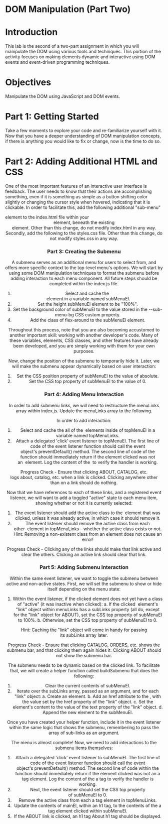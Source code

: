 # DOM Manipulation (Part Two)

# Introduction
This lab is the second of a two-part assignment in which you will manipulate the DOM using various tools and techniques. This portion of the activity focuses on making elements dynamic and interactive using DOM events and event-driven programming techniques.

# Objectives
Manipulate the DOM using JavaScript and DOM events.

# Part 1: Getting Started
Take a few moments to explore your code and re-familiarize yourself with it. Now that you have a deeper understanding of DOM manipulation concepts, if there is anything you would like to fix or change, now is the time to do so.

# Part 2: Adding Additional HTML and CSS
One of the most important features of an interactive user interface is feedback. The user needs to know that their actions are accomplishing something, even if it is something as simple as a button shifting color slightly or changing the cursor style when hovered, indicating that it is clickable. In order to facilitate this, add the following additional "sub-menu" <nav> element to the index.html file within your <header> element, beneath the existing <nav> element. Other than this change, do not modify index.html in any way. Secondly, add the following to the styles.css file. Other than this change, do not modify styles.css in any way.

# Part 3: Creating the Submenu
A submenu serves as an additional menu for users to select from, and offers more specific context to the top-level menu's options. We will start by using some DOM manipulation techniques to format the submenu before adding interaction to each menu component.
All future steps should be completed within the index.js file.
1. Select and cache the <nav id="sub-menu"> element in a variable named subMenuEl.
2. Set the height subMenuEl element to be "100%".
3. Set the background color of subMenuEl to the value stored in the --sub-menu-bg CSS custom property.
4. Add the class of flex-around to the subMenuEl element.

Throughout this process, note that you are also becoming accustomed to another important skill: working with another developer's code. Many of these variables, elements, CSS classes, and other features have already been developed, and you are simply working with them for your own purposes.

Now, change the position of the submenu to temporarily hide it. Later, we will make the submenu appear dynamically based on user interaction:
1. Set the CSS position property of subMenuEl to the value of absolute.
2. Set the CSS top property of subMenuEl to the value of 0.

# Part 4: Adding Menu Interaction
In order to add submenu links, we will need to restructure the menuLinks array within index.js. Update the menuLinks array to the following.

In order to add interaction:
1. Select and cache the all of the <a> elements inside of topMenuEl in a variable named topMenuLinks.
2. Attach a delegated 'click' event listener to topMenuEl.
The first line of code of the event listener function should call the event object's preventDefault() method.
The second line of code of the function should immediately return if the element clicked was not an <a> element.
Log the content of the <a> to verify the handler is working.

Progress Check - Ensure that clicking ABOUT, CATALOG, etc. logs about, catalog, etc. when a link is clicked. Clicking anywhere other than on a link should do nothing.

Now that we have references to each of these links, and a registered event listener, we will want to add a toggled "active" state to each menu item, showing whether or not it is currently selected:
1. The event listener should add the active class to the <a> element that was clicked, unless it was already active, in which case it should remove it.
2. The event listener should remove the active class from each other <a> element in topMenuLinks - whether the active class exists or not.
Hint: Removing a non-existent class from an element does not cause an error!

Progress Check - Clicking any of the links should make that link active and clear the others. Clicking an active link should clear that link.

# Part 5: Adding Submenu Interaction
Within the same event listener, we want to toggle the submenu between active and non-active states. First, we will set the submenu to show or hide itself depending on the menu state:

1. Within the event listener, if the clicked <a> element does not yet have a class of "active" (it was inactive when clicked):
a. If the clicked <a> element's "link" object within menuLinks has a subLinks property (all do, except for the "link" object for ABOUT), set the CSS top property of subMenuEl to 100%. b. Otherwise, set the CSS top property of subMenuEl to 0.

Hint: Caching the "link" object will come in handy for passing its subLinks array later.

Progress Check - Ensure that clicking CATALOG, ORDERS, etc. shows the submenu bar, and that clicking them again hides it. Clicking ABOUT should not show the submenu bar.

The submenu needs to be dynamic based on the clicked link. To facilitate that, we will create a helper function called buildSubmenu that does the following:
1. Clear the current contents of subMenuEl.
2. Iterate over the subLinks array, passed as an argument, and for each "link" object:
a. Create an <a> element.
b. Add an href attribute to the <a>, with the value set by the href property of the "link" object.
c. Set the element's content to the value of the text property of the "link" object.
d. Append the new element to the subMenuEl.

Once you have created your helper function, include it in the event listener within the same logic that shows the submenu, remembering to pass the array of sub-links as an argument.

The menu is almost complete! Now, we need to add interactions to the submenu items themselves:
1. Attach a delegated 'click' event listener to subMenuEl.
The first line of code of the event listener function should call the event object's preventDefault() method.
The second line of code within the function should immediately return if the element clicked was not an a tag element.
Log the content of the a tag to verify the handler is working.
2. Next, the event listener should set the CSS top property of subMenuEl to 0.
3. Remove the active class from each a tag element in topMenuLinks.
4. Update the contents of mainEl, within an h1 tag, to the contents of the a tag element clicked within subMenuEl.
5. If the ABOUT link is clicked, an h1 tag About h1 tag should be displayed.